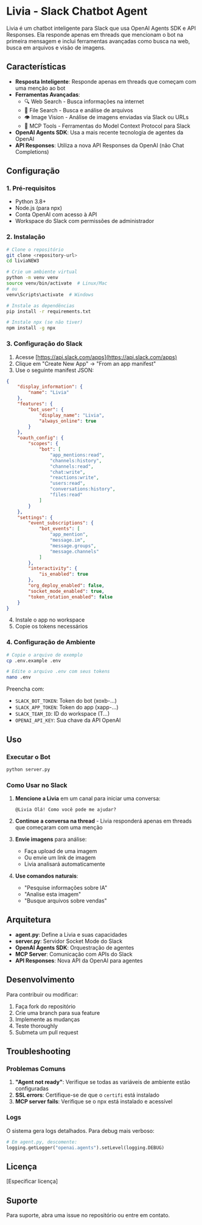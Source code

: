 # Livia - Slack Chatbot Agent

Livia é um chatbot inteligente para Slack que usa OpenAI Agents SDK e API Responses. Ela responde apenas em threads que mencionam o bot na primeira mensagem e inclui ferramentas avançadas como busca na web, busca em arquivos e visão de imagens.

## Características

- **Resposta Inteligente**: Responde apenas em threads que começam com uma menção ao bot
- **Ferramentas Avançadas**:
  - 🔍 Web Search - Busca informações na internet
  - 📁 File Search - Busca e análise de arquivos
  - 👁️ Image Vision - Análise de imagens enviadas via Slack ou URLs
  - 🔧 MCP Tools - Ferramentas do Model Context Protocol para Slack
- **OpenAI Agents SDK**: Usa a mais recente tecnologia de agentes da OpenAI
- **API Responses**: Utiliza a nova API Responses da OpenAI (não Chat Completions)

## Configuração

### 1. Pré-requisitos

- Python 3.8+
- Node.js (para npx)
- Conta OpenAI com acesso à API
- Workspace do Slack com permissões de administrador

### 2. Instalação

```bash
# Clone o repositório
git clone <repository-url>
cd liviaNEW3

# Crie um ambiente virtual
python -m venv venv
source venv/bin/activate  # Linux/Mac
# ou
venv\Scripts\activate  # Windows

# Instale as dependências
pip install -r requirements.txt

# Instale npx (se não tiver)
npm install -g npx
```

### 3. Configuração do Slack

1. Acesse [https://api.slack.com/apps](https://api.slack.com/apps)
2. Clique em "Create New App" → "From an app manifest"
3. Use o seguinte manifest JSON:

```json
{
    "display_information": {
        "name": "Livia"
    },
    "features": {
        "bot_user": {
            "display_name": "Livia",
            "always_online": true
        }
    },
    "oauth_config": {
        "scopes": {
            "bot": [
                "app_mentions:read",
                "channels:history",
                "channels:read",
                "chat:write",
                "reactions:write",
                "users:read",
                "conversations:history",
                "files:read"
            ]
        }
    },
    "settings": {
        "event_subscriptions": {
            "bot_events": [
                "app_mention",
                "message.im",
                "message.groups",
                "message.channels"
            ]
        },
        "interactivity": {
            "is_enabled": true
        },
        "org_deploy_enabled": false,
        "socket_mode_enabled": true,
        "token_rotation_enabled": false
    }
}
```

4. Instale o app no workspace
5. Copie os tokens necessários

### 4. Configuração de Ambiente

```bash
# Copie o arquivo de exemplo
cp .env.example .env

# Edite o arquivo .env com seus tokens
nano .env
```

Preencha com:
- `SLACK_BOT_TOKEN`: Token do bot (xoxb-...)
- `SLACK_APP_TOKEN`: Token do app (xapp-...)
- `SLACK_TEAM_ID`: ID do workspace (T...)
- `OPENAI_API_KEY`: Sua chave da API OpenAI

## Uso

### Executar o Bot

```bash
python server.py
```

### Como Usar no Slack

1. **Mencione a Livia** em um canal para iniciar uma conversa:
   ```
   @Livia Olá! Como você pode me ajudar?
   ```

2. **Continue a conversa na thread** - Livia responderá apenas em threads que começaram com uma menção

3. **Envie imagens** para análise:
   - Faça upload de uma imagem
   - Ou envie um link de imagem
   - Livia analisará automaticamente

4. **Use comandos naturais**:
   - "Pesquise informações sobre IA"
   - "Analise esta imagem"
   - "Busque arquivos sobre vendas"

## Arquitetura

- **agent.py**: Define a Livia e suas capacidades
- **server.py**: Servidor Socket Mode do Slack
- **OpenAI Agents SDK**: Orquestração de agentes
- **MCP Server**: Comunicação com APIs do Slack
- **API Responses**: Nova API da OpenAI para agentes

## Desenvolvimento

Para contribuir ou modificar:

1. Faça fork do repositório
2. Crie uma branch para sua feature
3. Implemente as mudanças
4. Teste thoroughly
5. Submeta um pull request

## Troubleshooting

### Problemas Comuns

1. **"Agent not ready"**: Verifique se todas as variáveis de ambiente estão configuradas
2. **SSL errors**: Certifique-se de que o `certifi` está instalado
3. **MCP server fails**: Verifique se o npx está instalado e acessível

### Logs

O sistema gera logs detalhados. Para debug mais verboso:

```python
# Em agent.py, descomente:
logging.getLogger("openai.agents").setLevel(logging.DEBUG)
```

## Licença

[Especificar licença]

## Suporte

Para suporte, abra uma issue no repositório ou entre em contato.
